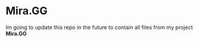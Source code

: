 # Mira.GG

Im going to update this repo in the future to contain all files from my project **Mira.GG**
